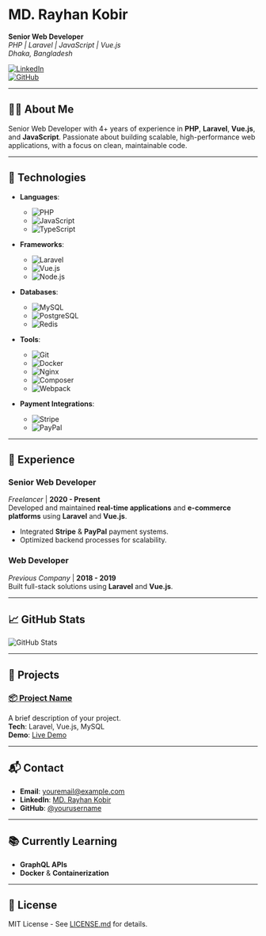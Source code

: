 # MD. Rayhan Kobir  
**Senior Web Developer**  
*PHP | Laravel | JavaScript | Vue.js*  
*Dhaka, Bangladesh*  

[![LinkedIn](https://img.shields.io/badge/LinkedIn-blue?logo=linkedin)](https://www.linkedin.com/in/yourusername)  
[![GitHub](https://img.shields.io/badge/GitHub-black?logo=github)](https://github.com/yourusername)

---

## 👨‍💻 About Me  
Senior Web Developer with 4+ years of experience in **PHP**, **Laravel**, **Vue.js**, and **JavaScript**. Passionate about building scalable, high-performance web applications, with a focus on clean, maintainable code.

---

## 🔧 Technologies  
- **Languages**: 
  - ![PHP](https://img.shields.io/badge/PHP-777BB4?logo=php&logoColor=white)  
  - ![JavaScript](https://img.shields.io/badge/JavaScript-F7DF1E?logo=javascript&logoColor=black)  
  - ![TypeScript](https://img.shields.io/badge/TypeScript-3178C6?logo=typescript&logoColor=white)
  
- **Frameworks**:  
  - ![Laravel](https://img.shields.io/badge/Laravel-EF4135?logo=laravel&logoColor=white)  
  - ![Vue.js](https://img.shields.io/badge/Vue.js-4FC08D?logo=vue.js&logoColor=white)  
  - ![Node.js](https://img.shields.io/badge/Node.js-339933?logo=node.js&logoColor=white)

- **Databases**:  
  - ![MySQL](https://img.shields.io/badge/MySQL-4479A1?logo=mysql&logoColor=white)  
  - ![PostgreSQL](https://img.shields.io/badge/PostgreSQL-336791?logo=postgresql&logoColor=white)  
  - ![Redis](https://img.shields.io/badge/Redis-D92C28?logo=redis&logoColor=white)

- **Tools**:  
  - ![Git](https://img.shields.io/badge/Git-F05032?logo=git&logoColor=white)  
  - ![Docker](https://img.shields.io/badge/Docker-2496ED?logo=docker&logoColor=white)  
  - ![Nginx](https://img.shields.io/badge/Nginx-009639?logo=nginx&logoColor=white)  
  - ![Composer](https://img.shields.io/badge/Composer-885630?logo=composer&logoColor=white)  
  - ![Webpack](https://img.shields.io/badge/Webpack-8DD6F9?logo=webpack&logoColor=black)

- **Payment Integrations**:  
  - ![Stripe](https://img.shields.io/badge/Stripe-008C42?logo=stripe&logoColor=white)  
  - ![PayPal](https://img.shields.io/badge/PayPal-003087?logo=paypal&logoColor=white)

---

## 💼 Experience  
### **Senior Web Developer**  
*Freelancer* | **2020 - Present**  
Developed and maintained **real-time applications** and **e-commerce platforms** using **Laravel** and **Vue.js**.

- Integrated **Stripe** & **PayPal** payment systems.
- Optimized backend processes for scalability.

### **Web Developer**  
*Previous Company* | **2018 - 2019**  
Built full-stack solutions using **Laravel** and **Vue.js**.

---

## 📈 GitHub Stats  
![GitHub Stats](https://github-readme-stats.vercel.app/api?username=yourusername&show_icons=true&theme=radical)

---

## 🚀 Projects  
### [📦 **Project Name**](https://github.com/yourusername/project)  
A brief description of your project.  
**Tech**: Laravel, Vue.js, MySQL  
**Demo**: [Live Demo](https://yourproject.com)

---

## 📬 Contact  
- **Email**: [youremail@example.com](mailto:youremail@example.com)  
- **LinkedIn**: [MD. Rayhan Kobir](https://www.linkedin.com/in/yourusername)  
- **GitHub**: [@yourusername](https://github.com/yourusername)  

---

## 📚 Currently Learning  
- **GraphQL APIs**  
- **Docker** & **Containerization**

---

## 📝 License  
MIT License - See [LICENSE.md](LICENSE.md) for details.
